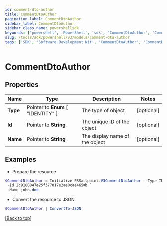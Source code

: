 ```yaml
---
id: comment-dto-author
title: CommentDtoAuthor
pagination_label: CommentDtoAuthor
sidebar_label: CommentDtoAuthor
sidebar_class_name: powershellsdk
keywords: ['powershell', 'PowerShell', 'sdk', 'CommentDtoAuthor', 'CommentDtoAuthor'] 
slug: /tools/sdk/powershell/v3/models/comment-dto-author
tags: ['SDK', 'Software Development Kit', 'CommentDtoAuthor', 'CommentDtoAuthor']
---
```



# CommentDtoAuthor

## Properties

Name | Type | Description | Notes
------------ | ------------- | ------------- | -------------
**Type** |  Pointer to  **Enum** [  "IDENTITY" ] | The type of object | [optional] 
**Id** |  Pointer to **String** | The unique ID of the object | [optional] 
**Name** |  Pointer to **String** | The display name of the object | [optional] 

## Examples

- Prepare the resource
```powershell
$CommentDtoAuthor = Initialize-PSSailpoint.V3CommentDtoAuthor  -Type IDENTITY `
 -Id 2c9180847e25f377017e2ae8cae4650b `
 -Name john.doe
```

- Convert the resource to JSON
```powershell
$CommentDtoAuthor | ConvertTo-JSON
```


[[Back to top]](#) 

